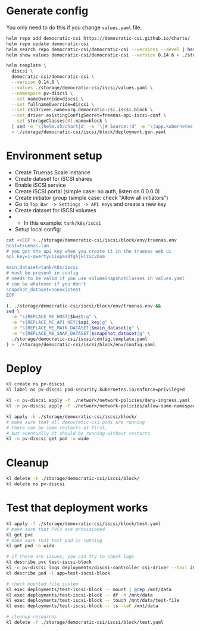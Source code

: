 
# Generate config

You only need to do this if you change `values.yaml` file.

```bash
helm repo add democratic-csi https://democratic-csi.github.io/charts/
helm repo update democratic-csi
helm search repo democratic-csi/democratic-csi --versions --devel | head
helm show values democratic-csi/democratic-csi --version 0.14.6 > ./storage/democratic-csi/default-values.yaml
```

```bash
helm template \
  discsi \
  democratic-csi/democratic-csi \
  --version 0.14.6 \
  --values ./storage/democratic-csi/iscsi/values.yaml \
  --namespace pv-discsi \
  --set nameOverride=discsi \
  --set fullnameOverride=discsi \
  --set csiDriver.name=org.democratic-csi.iscsi.block \
  --set driver.existingConfigSecret=freenas-api-iscsi-conf \
  --set storageClasses[0].name=block \
  | sed -e '\|helm.sh/chart|d' -e '\|# Source:|d' -e '\|app.kubernetes.io/managed-by: Helm|d' -e '\|app.kubernetes.io/instance:|d' \
  > ./storage/democratic-csi/iscsi/block/deployment.gen.yaml
```

# Environment setup

- Create Truenas Scale instance
- Create dataset for iSCSI shares
- Enable iSCSI service
- Create iSCSI portal (simple case: no auth, listen on 0.0.0.0)
- Create initiator group (simple case: check "Allow all initiators")
- Go to `Top Bar -> Settings -> API Keys` and create a new key
- Create dataset for iSCSI volumes
- - In this example: `tank/k8s/iscsi`
- Setup local config:
```bash
cat <<EOF > ./storage/democratic-csi/iscsi/block/env/truenas.env
host=truenas.lan
# you get the api key when you create it in the truenas web ui
api_key=1-qwertyuiiopasdfghjklzxcvbnm

main_dataset=tank/k8s/iscsi
# must be present in config
# needs to be valid if you use volumeSnapshotClasses in values.yaml
# can be whatever if you don't
snapshot_dataset=nonexistent
EOF

(. ./storage/democratic-csi/iscsi/block/env/truenas.env &&
sed \
  -e "s|REPLACE_ME_HOST|$host|g" \
  -e "s|REPLACE_ME_API_KEY|$api_key|g" \
  -e "s|REPLACE_ME_MAIN_DATASET|$main_dataset|g" \
  -e "s|REPLACE_ME_SNAP_DATASET|$snapshot_dataset|g" \
  ./storage/democratic-csi/iscsi/config.template.yaml
) > ./storage/democratic-csi/iscsi/block/env/config.yaml
```

# Deploy

```bash
kl create ns pv-discsi
kl label ns pv-discsi pod-security.kubernetes.io/enforce=privileged

kl -n pv-discsi apply -f ./network/network-policies/deny-ingress.yaml
kl -n pv-discsi apply -f ./network/network-policies/allow-same-namespace.yaml

kl apply -k ./storage/democratic-csi/iscsi/block/
# make sure that all democratic-csi pods are running
# there can be some restarts at first,
# but eventually it should be running without restarts
kl -n pv-discsi get pod -o wide
```

# Cleanup

```bash
kl delete -k ./storage/democratic-csi/iscsi/block/
kl delete ns pv-discsi
```

# Test that deployment works

```bash
kl apply -f ./storage/democratic-csi/iscsi/block/test.yaml
# make sure that PVCs are provisioned
kl get pvc
# make sure that test pod is running
kl get pod -o wide

# if there are issues, you can try to check logs
kl describe pvc test-iscsi-block
kl -n pv-discsi logs deployments/discsi-controller csi-driver --tail 20
kl describe pod -l app=test-iscsi-block

# check mounted file system
kl exec deployments/test-iscsi-block -- mount | grep /mnt/data
kl exec deployments/test-iscsi-block -- df -h /mnt/data
kl exec deployments/test-iscsi-block -- touch /mnt/data/test-file
kl exec deployments/test-iscsi-block -- ls -laF /mnt/data

# cleanup resources
kl delete -f ./storage/democratic-csi/iscsi/block/test.yaml
```
